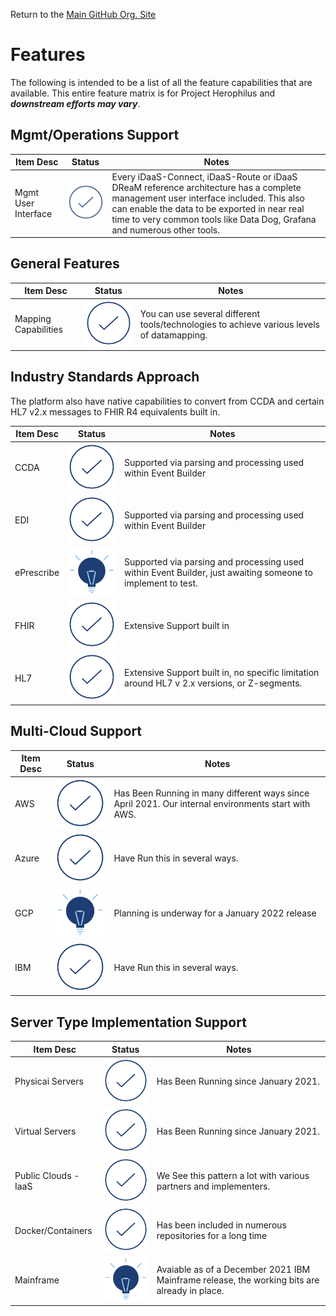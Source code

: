 Return to the <a href="https://github.com/Project-Herophilus" target="_blank">Main GitHub Org. Site</a>

# Features
The following is intended to be a list of all the feature capabilities that are available. This entire feature matrix is
for Project Herophilus and <b><i>downstream efforts may vary</b></i>.

## Mgmt/Operations Support

| Item Desc |Status|Notes|
| -------------|-----------|------|
|Mgmt User Interface|![](../../images/general/Check-navy.png)|Every iDaaS-Connect, iDaaS-Route or iDaaS DReaM reference architecture has a complete management user interface included. This also can enable the data to be exported in near real time to very common tools like Data Dog, Grafana and numerous other tools.|

## General Features

| Item Desc |Status|Notes|
| -------------|-----------|------|
|Mapping Capabilities|![](../../images/general/Check-navy.png)|You can use several different tools/technologies to achieve various levels of datamapping. |

## Industry Standards Approach
The platform also have native capabilities to convert from CCDA and certain HL7 v2.x messages to FHIR R4 equivalents built in.

| Item Desc |Status|Notes|
| -------------|-----------|------|
|CCDA|![](../../images/general/Check-navy.png)|Supported via parsing and processing used within Event Builder|
|EDI|![](../../images/general/Check-navy.png)|Supported via parsing and processing used within Event Builder|
|ePrescribe|![](../../images/general/lightbulb-navy-solid.png)|Supported via parsing and processing used within Event Builder, just awaiting someone to implement to test.|
|FHIR|![](../../images/general/Check-navy.png)| Extensive Support built in|
|HL7|![](../../images/general/Check-navy.png)|Extensive Support built in, no specific limitation around HL7 v 2.x versions, or Z-segments.|

## Multi-Cloud Support

| Item Desc |Status|Notes|
| -------------|-----------|------|
|AWS|![](../../images/general/Check-navy.png)|Has Been Running in many different ways since April 2021. Our internal environments start with AWS.|
|Azure|![](../../images/general/Check-navy.png)|Have Run this in several ways.|
|GCP|![](../../images/general/lightbulb-navy-solid.png)|Planning is underway for a January 2022 release|
|IBM|![](../../images/general/Check-navy.png)|Have Run this in several ways.|

## Server Type Implementation Support

| Item Desc |Status|Notes|
| -------------|-----------|------|
|Physicai Servers|![](../../images/general/Check-navy.png)|Has Been Running since January 2021.|
|Virtual Servers|![](../../images/general/Check-navy.png)|Has Been Running since January 2021.|
|Public Clouds - IaaS|![](../../images/general/Check-navy.png)|We See this pattern a lot with various partners and implementers.|
|Docker/Containers|![](../../images/general/Check-navy.png)|Has been included in numerous repositories for a long time|
|Mainframe|![](../../images/general/lightbulb-navy-solid.png)| Avaiable as of a December 2021 IBM Mainframe release, the working bits are already in place.|
